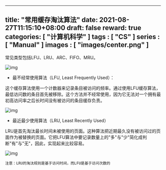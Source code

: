 
---
title: "常用缓存淘汰算法"
date: 2021-08-27T11:15:10+08:00
draft: false
reward: true
categories: [
"计算机科学"
]
tags : [
"CS"
]
series : [
"Manual"
]
images : [
"images/center.png"
]
---

[comment]: <> (# 常用缓存淘汰算法)

常见类型包括LFU、LRU、ARC、FIFO、MRU。

![img](https://picgo.6and.ltd/img/cache-20210621150941552.png)

- 最不经常使用算法（LFU, Least Frequently Used）：

这个缓存算法使用一个计数器来记录条目被访问的频率。通过使用LFU缓存算法，最低访问数的条目首先被移除。这个方法并不经常使用，因为它无法对一个拥有最初高访问率之后长时间没有被访问的条目缓存负责。

![img](https://picgo.6and.ltd/img/lfu-1-20210621150948395.png)

- 最近最少使用算法（LRU, Least Recently Used）

LRU是首先淘汰最长时间未被使用的页面。这种算法把近期最久没有被访问过的页面作为被替换的页面。它把LFU算法中要记录数量上的"多"与"少"简化成判断"有"与"无"，因此，实现起来比较容易。

![img](https://picgo.6and.ltd/img/lru-20210621150953214.png)

```
注意：LRU的淘汰规则是基于访问时间，而LFU是基于访问次数的
```
